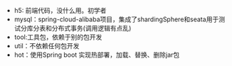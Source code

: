 - h5: 前端代码，没什么用。初学者
- mysql：spring-cloud-alibaba项目，集成了shardingSphere和seata用于测试分库分表和分布式事务(调用逻辑有点乱)
- tool:工具包，依赖于别的包开发
- util：不依赖任何包开发
- hot：使用Spring boot 实现热部署，加载、替换、删除jar包
